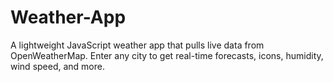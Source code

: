 # Weather-App
A lightweight JavaScript weather app that pulls live data from OpenWeatherMap. Enter any city to get real-time forecasts, icons, humidity, wind speed, and more.
